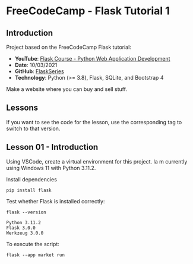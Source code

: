 # FreeCodeCamp - Flask Tutorial 1

## Introduction

Project based on the FreeCodeCamp Flask tutorial:

- **YouTube**: [Flask Course - Python Web Application Development](https://www.youtube.com/watch?v=Qr4QMBUPxWo)
- **Date**: 10/03/2021
- **GitHub**: [FlaskSeries](https://github.com/jimdevops19/FlaskSeries)
- **Technology**: Python (>= 3.8), Flask, SQLite, and Bootstrap 4

Make a website where you can buy and sell stuff.

## Lessons

If you want to see the code for the lesson, use the corresponding tag to switch to that version.

## Lesson 01 - Introduction

Using VSCode, create a virtual environment for this project. Ia m currently using Windows 11 with Python 3.11.2.

Install dependencies

```shell
pip install flask
```

Test whether Flask is installed correctly:

```shell
flask --version
```

```
Python 3.11.2
Flask 3.0.0
Werkzeug 3.0.0
```

To execute the script:

```shell
flask --app market run
```